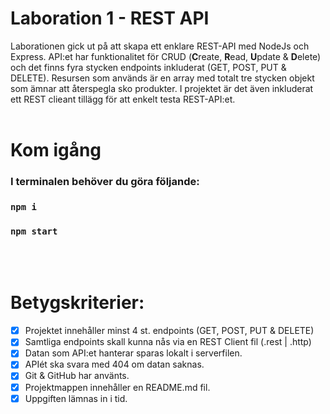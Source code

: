 # Laboration 1 - REST API
Laborationen gick ut på att skapa ett enklare REST-API med NodeJs och Express. API:et har funktionalitet för CRUD (**C**reate, **R**ead, **U**pdate & **D**elete) och det finns fyra stycken endpoints inkluderat (GET, POST, PUT & DELETE). Resursen som används är en array med totalt tre stycken objekt som ämnar att återspegla sko produkter. I projektet är det även inkluderat ett REST clieant tillägg för att enkelt testa REST-API:et.
<br>
<br>

# Kom igång

### I terminalen behöver du göra följande: 

### `npm i`

### `npm start`
<br>
<br>

# Betygskriterier:
- [x] Projektet innehåller minst 4 st. endpoints (GET, POST, PUT & DELETE)
- [x] Samtliga endpoints skall kunna nås via en REST Client fil (.rest | .http)
- [x] Datan som API:et hanterar sparas lokalt i serverfilen.
- [x] APIét ska svara med 404 om datan saknas.
- [x] Git & GitHub har använts.
- [x] Projektmappen innehåller en README.md fil.
- [x] Uppgiften lämnas in i tid.